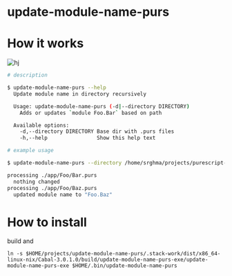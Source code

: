# update-module-name-purs

# How it works

![hj](https://i.imgur.com/M8OTg6X.png)

```sh
# description

$ update-module-name-purs --help
  Update module name in directory recursively

  Usage: update-module-name-purs (-d|--directory DIRECTORY)
    Adds or updates `module Foo.Bar` based on path

  Available options:
    -d,--directory DIRECTORY Base dir with .purs files
    -h,--help                Show this help text

# example usage

$ update-module-name-purs --directory /home/srghma/projects/purescript-halogen-nextjs/app

processing ./app/Foo/Bar.purs
  nothing changed
processing ./app/Foo/Baz.purs
  updated module name to "Foo.Baz"
```

# How to install

build and

`ln -s $HOME/projects/update-module-name-purs/.stack-work/dist/x86_64-linux-nix/Cabal-3.0.1.0/build/update-module-name-purs-exe/update-module-name-purs-exe $HOME/.bin/update-module-name-purs`
